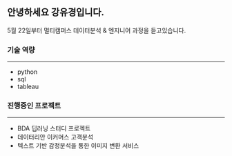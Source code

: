 ## 안녕하세요 강유경입니다.
5월 22일부터 멀티캠퍼스 데이터분석 & 엔지니어 과정을 듣고있습니다.
### 기술 역량
---
- python
- sql
- tableau

### 진행중인 프로젝트
---
- BDA 딥러닝 스터디 프로젝트
- 데이터리안 이커머스 고객분석
- 텍스트 기반 감정분석을 통한 이미지 변환 서비스
